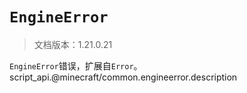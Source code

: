 # `EngineError`

> 文档版本：1.21.0.21

`EngineError`错误，扩展自`Error`。script_api.@minecraft/common.engineerror.description
